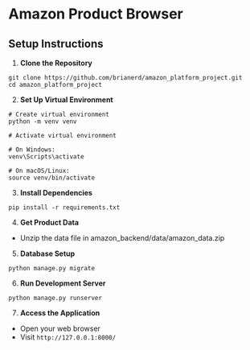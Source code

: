 
# Amazon Product Browser

## Setup Instructions

1. **Clone the Repository**
```
git clone https://github.com/brianerd/amazon_platform_project.git
cd amazon_platform_project
```

2. **Set Up Virtual Environment**
```
# Create virtual environment
python -m venv venv

# Activate virtual environment

# On Windows:
venv\Scripts\activate

# On macOS/Linux:
source venv/bin/activate
```

3. **Install Dependencies**
```
pip install -r requirements.txt
```

4. **Get Product Data**
- Unzip the data file in amazon_backend/data/amazon_data.zip

5. **Database Setup**
```
python manage.py migrate
```

6. **Run Development Server**
```
python manage.py runserver
```

7. **Access the Application**
- Open your web browser
- Visit `http://127.0.0.1:8000/`
